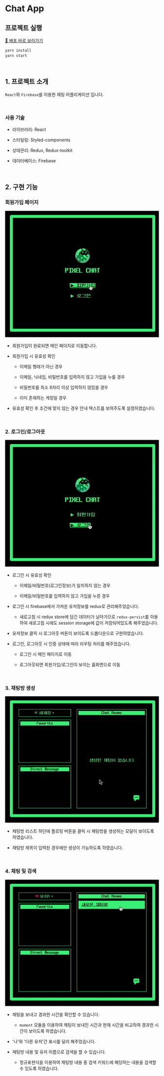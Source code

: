# Chat App

## 프로젝트 실행

[🚀 배포 바로 보러가기](https://song-chat-app.web.app/)

```bash
yarn install
yarn start
```

<br/>

## 1. 프로젝트 소개

`React`와 `Firebase`를 이용한 채팅 어플리케이션 입니다.

<br/>

### 사용 기술

- 라이브러리: React

- 스타일링: Styled-components

- 상태관리: Redux, Redux-toolkit

- 데이터베이스: Firebase

<br/>

## 2. 구현 기능

### 회원가입 페이지

![signup](/public/docs/signup.gif)

- 회원가입이 완료되면 메인 페이지로 이동합니다.

- 회원가입 시 유효성 확인

  - 이메일 형태가 아닌 경우

  - 이메일, 닉네임, 비밀번호를 입력하지 않고 가입을 누를 경우

  - 비밀번호를 최소 6자리 이상 입력하지 않았을 경우

  - 이미 존재하는 계정일 경우

- 유효성 확인 후 조건에 맞지 않는 경우 안내 텍스트를 보여주도록 설정하였습니다.

<br/>

### 2. 로그인/로그아웃

![loginLogout](/public/docs/loginLogout.gif)

- 로그인 시 유효성 확인

  - 이메일/비밀번호(로그인정보)가 일치하지 않는 경우

  - 이메일/비밀번호를 입력하지 않고 가입을 누른 경우

- 로그인 시 firebase에서 가져온 유저정보를 redux로 관리해주었습니다.

  - 새로고침 시 redux store에 담긴 데이터가 날아가므로 `redux-persist`를 이용하여 새로고침 시에도 session storage에 값이 저장되어있도록 해주었습니다.

- 유저정보 클릭 시 로그아웃 버튼이 보이도록 드롭다운으로 구현하였습니다.

- 로그인, 로그아웃 시 인증 상태에 따라 라우팅 처리를 해주었습니다.

  - 로그인 시 메인 페이지로 이동

  - 로그아웃되면 회원가입/로그인이 보이는 홈화면으로 이동

<br/>

### 3. 채팅방 생성

![createChat](/public/docs/createChat.gif)

- 채팅방 리스트 하단에 플로팅 버튼을 클릭 시 채팅방을 생성하는 모달이 보이도록 하였습니다.

- 채팅방 제목이 입력된 경우에만 생성이 가능하도록 하였습니다.

<br/>

### 4. 채팅 및 검색

![chatAndSearch](/public/docs/chatAndSearch.gif)

- 채팅을 보내고 경과한 시간을 확인할 수 있습니다.

  - `moment` 모듈을 이용하여 채팅이 보내진 시간과 현재 시간을 비교하여 경과한 시간이 보이도록 하였습니다.

- '나'와 '다른 유저'간 표시를 달리 해주었습니다.

- 채팅방 내용 및 유저 이름으로 검색을 할 수 있습니다.

  - 정규표현식을 이용하여 채팅방 내용 중 검색 키워드에 해당하는 내용을 검색할 수 있도록 하였습니다.

<br/>
